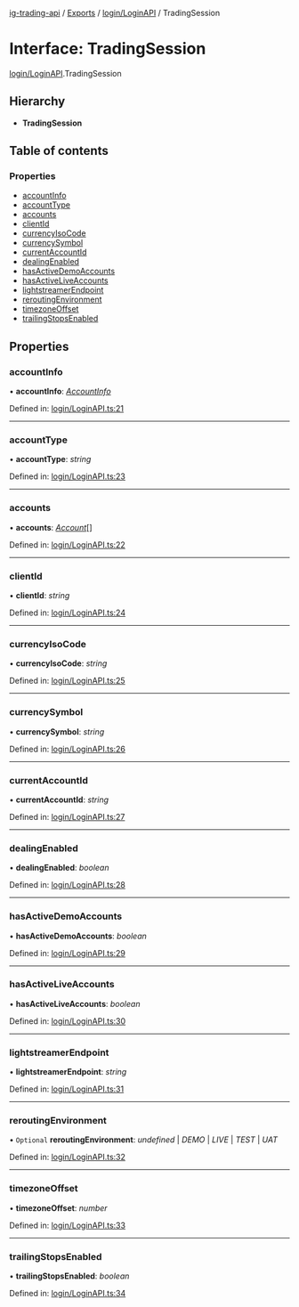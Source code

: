[ig-trading-api](../README.md) / [Exports](../modules.md) / [login/LoginAPI](../modules/login_loginapi.md) / TradingSession

# Interface: TradingSession

[login/LoginAPI](../modules/login_loginapi.md).TradingSession

## Hierarchy

- **TradingSession**

## Table of contents

### Properties

- [accountInfo](login_loginapi.tradingsession.md#accountinfo)
- [accountType](login_loginapi.tradingsession.md#accounttype)
- [accounts](login_loginapi.tradingsession.md#accounts)
- [clientId](login_loginapi.tradingsession.md#clientid)
- [currencyIsoCode](login_loginapi.tradingsession.md#currencyisocode)
- [currencySymbol](login_loginapi.tradingsession.md#currencysymbol)
- [currentAccountId](login_loginapi.tradingsession.md#currentaccountid)
- [dealingEnabled](login_loginapi.tradingsession.md#dealingenabled)
- [hasActiveDemoAccounts](login_loginapi.tradingsession.md#hasactivedemoaccounts)
- [hasActiveLiveAccounts](login_loginapi.tradingsession.md#hasactiveliveaccounts)
- [lightstreamerEndpoint](login_loginapi.tradingsession.md#lightstreamerendpoint)
- [reroutingEnvironment](login_loginapi.tradingsession.md#reroutingenvironment)
- [timezoneOffset](login_loginapi.tradingsession.md#timezoneoffset)
- [trailingStopsEnabled](login_loginapi.tradingsession.md#trailingstopsenabled)

## Properties

### accountInfo

• **accountInfo**: [_AccountInfo_](login_loginapi.accountinfo.md)

Defined in: [login/LoginAPI.ts:21](https://github.com/bennycode/ig-trading-api/blob/2436905/src/login/LoginAPI.ts#L21)

---

### accountType

• **accountType**: _string_

Defined in: [login/LoginAPI.ts:23](https://github.com/bennycode/ig-trading-api/blob/2436905/src/login/LoginAPI.ts#L23)

---

### accounts

• **accounts**: [_Account_](login_loginapi.account.md)[]

Defined in: [login/LoginAPI.ts:22](https://github.com/bennycode/ig-trading-api/blob/2436905/src/login/LoginAPI.ts#L22)

---

### clientId

• **clientId**: _string_

Defined in: [login/LoginAPI.ts:24](https://github.com/bennycode/ig-trading-api/blob/2436905/src/login/LoginAPI.ts#L24)

---

### currencyIsoCode

• **currencyIsoCode**: _string_

Defined in: [login/LoginAPI.ts:25](https://github.com/bennycode/ig-trading-api/blob/2436905/src/login/LoginAPI.ts#L25)

---

### currencySymbol

• **currencySymbol**: _string_

Defined in: [login/LoginAPI.ts:26](https://github.com/bennycode/ig-trading-api/blob/2436905/src/login/LoginAPI.ts#L26)

---

### currentAccountId

• **currentAccountId**: _string_

Defined in: [login/LoginAPI.ts:27](https://github.com/bennycode/ig-trading-api/blob/2436905/src/login/LoginAPI.ts#L27)

---

### dealingEnabled

• **dealingEnabled**: _boolean_

Defined in: [login/LoginAPI.ts:28](https://github.com/bennycode/ig-trading-api/blob/2436905/src/login/LoginAPI.ts#L28)

---

### hasActiveDemoAccounts

• **hasActiveDemoAccounts**: _boolean_

Defined in: [login/LoginAPI.ts:29](https://github.com/bennycode/ig-trading-api/blob/2436905/src/login/LoginAPI.ts#L29)

---

### hasActiveLiveAccounts

• **hasActiveLiveAccounts**: _boolean_

Defined in: [login/LoginAPI.ts:30](https://github.com/bennycode/ig-trading-api/blob/2436905/src/login/LoginAPI.ts#L30)

---

### lightstreamerEndpoint

• **lightstreamerEndpoint**: _string_

Defined in: [login/LoginAPI.ts:31](https://github.com/bennycode/ig-trading-api/blob/2436905/src/login/LoginAPI.ts#L31)

---

### reroutingEnvironment

• `Optional` **reroutingEnvironment**: _undefined_ | _DEMO_ | _LIVE_ | _TEST_ | _UAT_

Defined in: [login/LoginAPI.ts:32](https://github.com/bennycode/ig-trading-api/blob/2436905/src/login/LoginAPI.ts#L32)

---

### timezoneOffset

• **timezoneOffset**: _number_

Defined in: [login/LoginAPI.ts:33](https://github.com/bennycode/ig-trading-api/blob/2436905/src/login/LoginAPI.ts#L33)

---

### trailingStopsEnabled

• **trailingStopsEnabled**: _boolean_

Defined in: [login/LoginAPI.ts:34](https://github.com/bennycode/ig-trading-api/blob/2436905/src/login/LoginAPI.ts#L34)
